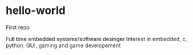 # hello-world
First repo

Full time embedded systems/software desinger
Interest in embedded, c, python, GUI, gaming and game developement

